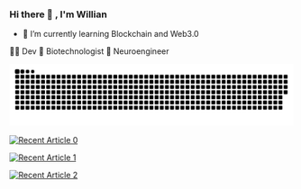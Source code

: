 
### Hi there 👋 , I'm Willian


- 🌱 I’m currently learning Blockchain and Web3.0



👨‍💻 Dev
🦠 Biotechnologist 
🧠 Neuroengineer


<picture>
  <source media="(prefers-color-scheme: dark)" srcset="https://raw.githubusercontent.com/will-bc/will-bc/output/github-contribution-grid-snake-dark.svg">
  <source media="(prefers-color-scheme: light)" srcset="https://raw.githubusercontent.com/will-bc/will-bc/output/github-contribution-grid-snake.svg">
  <img alt="github contribution grid snake animation" src="https://raw.githubusercontent.com/will-bc/will-bc/output/github-contribution-grid-snake.svg">
  </picture>
  
  <a target="_blank" href="https://github-readme-medium-recent-article.vercel.app/medium/@willianbarelacosta/0"><img src="https://github-readme-medium-recent-article.vercel.app/medium/@willianbarelacosta/0" alt="Recent Article 0">
  
  <a target="_blank" href="https://github-readme-medium-recent-article.vercel.app/medium/@willianbarelacosta/1"><img src="https://github-readme-medium-recent-article.vercel.app/medium/@willianbarelacosta/1" alt="Recent Article 1">
    
  <a target="_blank" href="https://github-readme-medium-recent-article.vercel.app/medium/@willianbarelacosta/2"><img src="https://github-readme-medium-recent-article.vercel.app/medium/@willianbarelacosta/2" alt="Recent Article 2">




 
